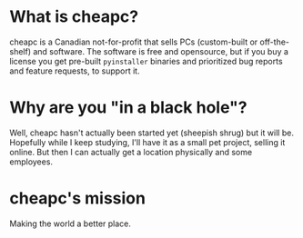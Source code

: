 # What is cheapc?
cheapc is a Canadian not-for-profit that sells PCs (custom-built or off-the-shelf) and software. The software is free and opensource, but if you buy a license you get pre-built `pyinstaller` binaries and prioritized bug reports and feature requests, to support it.

# Why are you "in a black hole"?
Well, cheapc hasn't actually been started yet (sheepish shrug) but it will be. Hopefully while I keep studying, I'll have it as a small pet project, selling it online. But then I can actually get a location physically and some employees.

# cheapc's mission
Making the world a better place.
